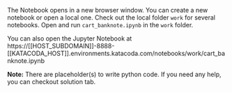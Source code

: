
The Notebook opens in a new browser window. You can create a new notebook or open a local one. Check out the local folder `work` for several notebooks. Open and run `cart_banknote.ipynb` in the `work` folder.

You can also open the Jupyter Notebook at https://[[HOST_SUBDOMAIN]]-8888-[[KATACODA_HOST]].environments.katacoda.com/notebooks/work/cart_banknote.ipynb

**Note:**
There are placeholder(s) to write python code. If you need any help, you can checkout solution tab.